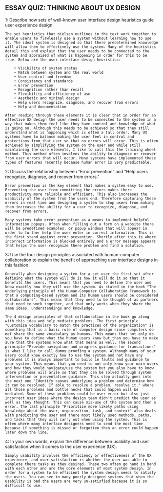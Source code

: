 ## ESSAY QUIZ: THINKING ABOUT UX DESIGN

1: Describe how sets of well-known user interface design heuristics guide user experience design.

    The set heuristics that nielsen outlines in the text work together to enable users to flawlessly use a system without learning how to use it. The ideal system is designed so that there predetermined knowledge will allow them to effectively use the system. Many of the heuristics detail this and explain that the user needs to be connected to the system and appraised of what is happening in order for this to be true. Below are the user interface design heuristics:

        • Visibility of system status
        • Match between system and the real world
        • User control and freedom
        • Consistency and standards
        • Error prevention
        • Recognition rather than recall
        • Flexibility and efficiency of use
        • Aesthetic and minimal design
        • Help users recognize, diagnose, and recover from errors
        • Help and documentation   

    After reading through these elements it is clear that in order for an effective UX design the user needs to be connected to the system in a way that makes them feel like they have control and knowledge of what is going on. Although this needs to be achieved so that they still understand what is happening which is often a tall order. Many UX systems have to balance making the user feel in control and protections from that user so that no errors will occur. This is often achieved by simplifying the system on the user end while still maintaining the core elements, I like to call this the training wheel method. This method often involves the ability to diagnose or recover from user errors that will occur. Many systems have implemented these types of features recently because human error is very predictable. 

2: Discuss the relationship between “Error prevention” and “Help users recognize, diagnose, and recover from errors.”

    Error prevention is the key element that makes a system easy to use. Preventing the user from committing the errors makes there productivity more reliable and efficient. This also increases the usability of the system from the users end. Therefore capturing these errors in real time and designing a system to stop users from making them increases the ability for a user to recognize, diagnose, and recover from errors. 
    
    Many systems take error prevention as a means to implement helpful information popups. Often when filling out a form on a website there will be predefined examples, or popup windows that will appear in order to further help the user enter in correct information. This is the first stand against error prevention. Shortly after this is where incorrect information is blocked entirely and a error message appears that helps the user recognize there problem and find a solution. 

3: Use the four design principles associated with human-computer collaboration to explain the benefit of approaching user interface designs in this fashion. 

    Generally when designing a system for a set user the first set after defining what the system will do is how it will do it so that it benefits the users. This means that you need to define the user and know exactly how they will use the system. As stated in the book "The underlying principle of the Human-Computer Collaboration Framework is that a computing-based system and its human users should be considered collaborators". This means that they need to be thought of as partners that need to work together, and that only works when they share the same ideas, understandings and knowledge. 
    
    The 4 design principles of that collaboration in the book go along with this idea and help mediate problems. The first principle "Customize vocabulary to match the practices of the organization" is something that is a basic rule of computer design since computers do not share the same vocabulary as humans. This means that not only do you have to define what the human users know but then you have to make sure that the systems know what that means as well. The second principle "Provide navigation and progress guidance for transactions" is what I like to call dummy proofing a system. Although many of your users could know exactly how to use the system and not have any problems it is always important to build in faults and guidance to your system. This means that you need to not only know your main users and how they would navigate/use the system but you also have to know where problems will arise so that they can be solved through system intervention or preventative guidance. This step actually goes into the next one "Identify causes underlying a problem and determine how it can be resolved. If able to resolve a problem, resolve it." where all those problems and bottle necks that could happen will be mediated. Some of these problems could be user error but also just incorrect user ideas where the design team didn't predict the user as well as they thought. This can cause mis-use of the system and then a error. The last principle "Prioritize more likely paths using knowledge about the user, organization, task, and context" also deals with predicting the user and there most likely used methods, paths, and tasks that they will carry out when using the system. This is often where many interface designers need to send the most time because if something is missed or forgotten then an error could happen later down the line.  

4: In your own words, explain the difference between usability and user satisfaction when it comes to the user experience (UX).

    Simply usability involves the efficiency or effectiveness of the UX experience, and user satisfaction is whether the user was able to complete there tasks as they desired. These two often go hand in hand with each other and are the core elements of most system design. In order for a system to be efficient the system design needs to satisfy the users. You can see in many poorly designed systems that when the usability is bad the users are very un-satisfied because it is so difficult to use. 